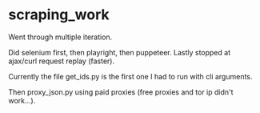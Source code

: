 # scraping_work

Went through multiple iteration.

Did selenium first, then playright, then puppeteer. Lastly stopped at ajax/curl request replay (faster).

Currently the file get_ids.py is the first one I had to run with cli arguments.

Then proxy_json.py using paid proxies (free proxies and tor ip didn't work...).

